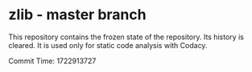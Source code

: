# zlib - master branch

This repository contains the frozen state of the repository.
Its history is cleared. It is used only for static code
analysis with Codacy.

Commit Time: 1722913727